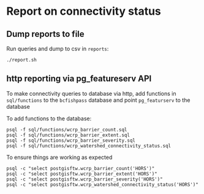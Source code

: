 # Report on connectivity status

## Dump reports to file

Run queries and dump to csv in `reports`:

    ./report.sh


## http reporting via pg_featureserv API 

To make connectivity queries to database via http, add functions in `sql/functions` to the `bcfishpass` database and point `pg_featurserv` to the database


To add functions to the database:

    psql -f sql/functions/wcrp_barrier_count.sql
    psql -f sql/functions/wcrp_barrier_extent.sql
    psql -f sql/functions/wcrp_barrier_severity.sql
    psql -f sql/functions/wcrp_watershed_connectivity_status.sql


To ensure things are working as expected

    psql -c "select postgisftw.wcrp_barrier_count('HORS')"
    psql -c "select postgisftw.wcrp_barrier_extent('HORS')"
    psql -c "select postgisftw.wcrp_barrier_severity('HORS')"
    psql -c "select postgisftw.wcrp_watershed_connectivity_status('HORS')"
